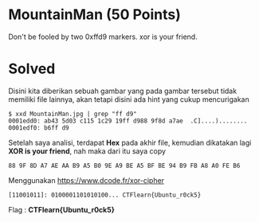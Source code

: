# MountainMan (50 Points)
Don't be fooled by two 0xffd9 markers. xor is your friend.
# Solved
Disini kita diberikan sebuah gambar yang pada gambar tersebut tidak memiliki file lainnya, akan tetapi disini ada hint yang cukup mencurigakan
```
$ xxd MountainMan.jpg | grep "ff d9"
0001edd0: ab43 5d03 c115 1c29 19ff d988 9f8d a7ae  .C]....)........
0001edf0: b6ff d9
```
Setelah saya analisi, terdapat <b>Hex</b> pada akhir file, kemudian dikatakan lagi <b>XOR is your friend</b>, nah maka dari itu saya copy
```
88 9F 8D A7 AE AA B9 A5 B0 9E A9 BE A5 BF BE 94 B9 FB A8 A0 FE B6
```
Menggunakan https://www.dcode.fr/xor-cipher
```
[11001011]: 0100001101010100...	CTFlearn{Ubuntu_r0ck5}
```
Flag : <b>CTFlearn{Ubuntu_r0ck5}</b>